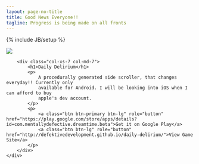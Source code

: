 ```yaml
---
layout: page-no-title
title: Good News Everyone!!
tagline: Progress is being made on all fronts
---
```

{% include JB/setup %}

<div class="jumbotron">
    <div class="row">
        <div class="col-xs-5 col-md-5">
            <a href="#" class="thumbnail">
            <img src="{{ site.url }}/../assets/daily-delirium/level-end.png" />
            </a>
        </div>

        <div class="col-xs-7 col-md-7">
            <h1>Daily Delirium</h1>
            <p>
                A procedurally generated side scroller, that changes everyday!! Currently only
                available for Android. I will be looking into iOS when I can afford to buy
                apple's dev account.
            </p>
            <p>
                <a class="btn btn-primary btn-lg" role="button" href="https://play.google.com/store/apps/details?id=com.mentallydefective.dreamtime.beta">Get it on Google Play</a>
                <a class="btn btn-lg" role="button" href="http://defektivedevelopment.github.io/daily-delirium/">View Game Site</a>
            </p>
        </div>
    </div>
</div>
